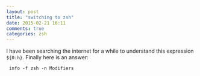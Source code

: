 ```yaml
---
layout: post
title: "switching to zsh"
date: 2015-02-21 16:11
comments: true
categories: zsh
---
```


I have been searching the internet for a while to understand this expression `${0:h}`. Finally here is an answer:


     info -f zsh -n Modifiers
